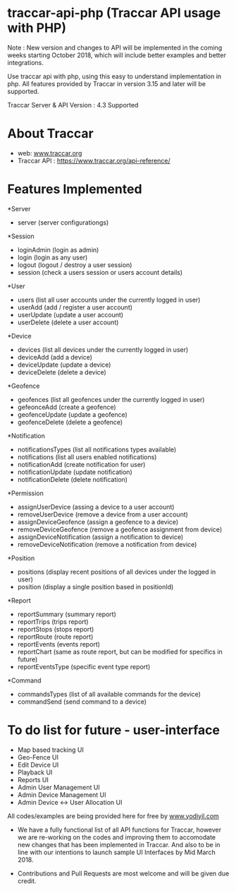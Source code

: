 # traccar-api-php (Traccar API usage with PHP)

Note : New version and changes to API will be implemented in the coming weeks starting October 2018, which will include better examples and better integrations.

Use traccar api with php, using this easy to understand implementation in php. All features provided by Traccar in version 3.15 and later will be supported.

Traccar Server & API Version : 4.3 Supported

# About Traccar
- web: www.traccar.org
- Traccar API : https://www.traccar.org/api-reference/

# Features Implemented
*Server
- server (server configurationgs)

*Session
- loginAdmin (login as admin)
- login (login as any user)
- logout (logout / destroy a user session)
- session (check a users session or users account details)

*User
- users (list all user accounts under the currently logged in user)
- userAdd (add / register a user account)
- userUpdate (update a user account)
- userDelete (delete a user account)

*Device
- devices (list all devices under the currently logged in user)
- deviceAdd (add a device)
- deviceUpdate (update a device)
- deviceDelete (delete a device)

*Geofence
- geofences (list all geofences under the currently logged in user)
- gefeonceAdd (create a geofence)
- geofenceUpdate (update a geofence)
- geofenceDelete (delete a geofence)

*Notification
- notificationsTypes (list all notifications types available)
- notifications (list all users enabled notifications)
- notificationAdd (create  notification for user)
- notificationUpdate (update notification)
- notificationDelete (delete notification)

*Permission
- assignUserDevice (assing a device to a user account)
- removeUserDevice (remove a device from a user account)
- assignDeviceGeofence (assign a geofence to a device)
- removeDeviceGeofence (remove a geofence assignment from device)
- assignDeviceNotification (assign a notification to device)
- removeDeviceNotification (remove a notification from device)

*Position
- positions (display recent positions of all devices under the logged in user)
- position (display a single position based in positionId)

*Report
- reportSummary (summary report)
- reportTrips (trips report)
- reportStops (stops report)
- reportRoute (route report)
- reportEvents (events report)
- reportChart (same as route report, but can be modified for specifics in future)
- reportEventsType (specific event type report)

*Command
- commandsTypes (list of all available commands for the device)
- commandSend (send command to a device)

#  To do list for future - user-interface
- Map based tracking UI
- Geo-Fence UI
- Edit Device UI
- Playback UI
- Reports UI
- Admin User Management UI
- Admin Device Management UI
- Admin Device <-> User Allocation UI


All codes/examples are being provided here for free by www.yodiyil.com

* We have a fully functional list of all API functions for Traccar, however we are re-working on the codes and improving them to accomodate new changes that has been implemented in Traccar. And also to be in line with our intentions to launch sample UI Interfaces by Mid March 2018.

* Contributions and Pull Requests are most welcome and will be given due credit.
